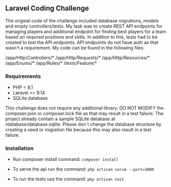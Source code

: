 ## Laravel Coding Challenge

The original code of the challenge included database migrations, models and empty controllers/tests. My task was to create REST API endpoints for managing players and additional endpoint for finding best players for a team based on required positions and skills. In addition to this, tests had to be created to test the API endpoints. API endpoints do not have auth as that wasn't a requirement. My code can be found in the following files:

/app/Http/Controllers/*
/app/Http/Requests/*
/app/Http/Resources/*
/app/Enums/*
/app/Rules/*
/tests/Feature/*

### Requirements
- PHP = 8.1
- Laravel >= 9.14
- SQLite database

 This challenge does not require any additional library. DO NOT MODIFY the composer.json or composer.lock file as that may result in a test failure.
 The project already contain a sample SQLite database at /database/database.sqlite. Please don´t change the database structure by creating a seed or migration file because this may also result in a test failure.

### Installation

- Run composer install command: `composer install`

- To serve the api run the command: `php artisan serve --port=3000`

- To run the tests use the command: `php artisan test`
